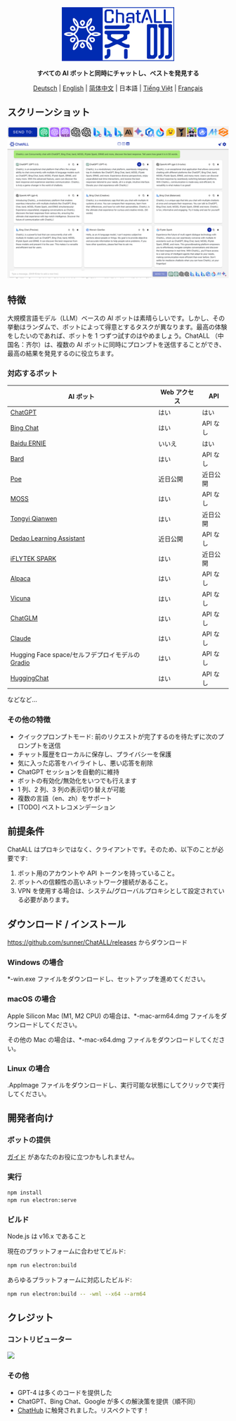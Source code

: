 <div align="center">
  <img src="src/assets/logo-cover.png" width=256></img>
  <p><strong>すべての AI ボットと同時にチャットし、ベストを発見する</strong></p>

[Deutsch](README_DE-DE.md) | [English](README.md) | [简体中文](README_ZH-CN.md) | 日本語 | [Tiếng Việt](README_VI-VN.md) | [Français](README_FR-FR.md)

</div>

## スクリーンショット

![Screenshot](screenshots/screenshot-2.png?raw=true)
![Screenshot](screenshots/screenshot-1.png?raw=true)

## 特徴

大規模言語モデル（LLM）ベースの AI ボットは素晴らしいです。しかし、その挙動はランダムで、ボットによって得意とするタスクが異なります。最高の体験をしたいのであれば、ボットを 1 つずつ試すのはやめましょう。ChatALL （中国名：齐尔）は、複数の AI ボットに同時にプロンプトを送信することができ、最高の結果を発見するのに役立ちます。

### 対応するボット

| AI ボット                                                               | Web アクセス | API      |
| ----------------------------------------------------------------------- | ------------ | -------- |
| [ChatGPT](https://chat.openai.com)                                      | はい         | はい     |
| [Bing Chat](https://www.bing.com/new)                                   | はい         | API なし |
| [Baidu ERNIE](https://yiyan.baidu.com/)                                 | いいえ       | はい     |
| [Bard](https://bard.google.com/)                                        | はい         | API なし |
| [Poe](https://poe.com/)                                                 | 近日公開     | 近日公開 |
| [MOSS](https://moss.fastnlp.top/)                                       | はい         | API なし |
| [Tongyi Qianwen](http://tongyi.aliyun.com/)                             | はい         | 近日公開 |
| [Dedao Learning Assistant](https://ai.dedao.cn/)                        | 近日公開     | API なし |
| [iFLYTEK SPARK](http://xinghuo.xfyun.cn/)                               | はい         | 近日公開 |
| [Alpaca](https://crfm.stanford.edu/2023/03/13/alpaca.html)              | はい         | API なし |
| [Vicuna](https://lmsys.org/blog/2023-03-30-vicuna/)                     | はい         | API なし |
| [ChatGLM](https://chatglm.cn/blog)                                      | はい         | API なし |
| [Claude](https://www.anthropic.com/index/introducing-claude)            | はい         | API なし |
| Hugging Face space/セルフデプロイモデルの [Gradio](https://gradio.app/) | はい         | API なし |
| [HuggingChat](https://huggingface.co/chat/)                             | はい         | API なし |

などなど...

### その他の特徴

- クイックプロンプトモード: 前のリクエストが完了するのを待たずに次のプロンプトを送信
- チャット履歴をローカルに保存し、プライバシーを保護
- 気に入った応答をハイライトし、悪い応答を削除
- ChatGPT セッションを自動的に維持
- ボットの有効化/無効化をいつでも行えます
- 1 列、2 列、3 列の表示切り替えが可能
- 複数の言語（en、zh）をサポート
- [TODO] ベストレコメンデーション

## 前提条件

ChatALL はプロキシではなく、クライアントです。そのため、以下のことが必要です:

1. ボット用のアカウントや API トークンを持っていること。
2. ボットへの信頼性の高いネットワーク接続があること。
3. VPN を使用する場合は、システム/グローバルプロキシとして設定されている必要があります。

## ダウンロード / インストール

https://github.com/sunner/ChatALL/releases からダウンロード

### Windows の場合

\*-win.exe ファイルをダウンロードし、セットアップを進めてください。

### macOS の場合

Apple Silicon Mac (M1, M2 CPU) の場合は、\*-mac-arm64.dmg ファイルをダウンロードしてください。

その他の Mac の場合は、\*-mac-x64.dmg ファイルをダウンロードしてください。

### Linux の場合

.AppImage ファイルをダウンロードし、実行可能な状態にしてクリックで実行してください。

## 開発者向け

### ボットの提供

[ガイド](https://github.com/sunner/ChatALL/wiki/%E5%A6%82%E4%BD%95%E6%B7%BB%E5%8A%A0%E4%B8%80%E4%B8%AA%E6%96%B0%E7%9A%84-AI-%E5%AF%B9%E8%AF%9D%E6%9C%BA%E5%99%A8%E4%BA%BA) があなたのお役に立つかもしれません。

### 実行

```bash
npm install
npm run electron:serve
```

### ビルド

Node.js は v16.x であること

現在のプラットフォームに合わせてビルド:

```bash
npm run electron:build
```

あらゆるプラットフォームに対応したビルド:

```bash
npm run electron:build -- -wml --x64 --arm64
```

## クレジット

### コントリビューター

<a href="https://github.com/sunner/ChatALL/graphs/contributors">
  <img src="https://contrib.rocks/image?repo=sunner/ChatALL" />
</a>

### その他

- GPT-4 は多くのコードを提供した
- ChatGPT、Bing Chat、Google が多くの解決策を提供（順不同）
- [ChatHub](https://github.com/chathub-dev/chathub) に触発されました。リスペクトです！
